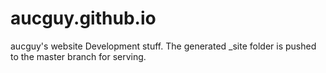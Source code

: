 # aucguy.github.io
aucguy's website
Development stuff. The generated _site folder is pushed to the master branch for serving.
